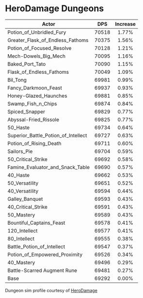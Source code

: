 # HeroDamage Dungeons
| Actor | DPS | Increase |
|---|:---:|:---:|
|Potion_of_Unbridled_Fury|70518|1.77%|
|Greater_Flask_of_Endless_Fathoms|70375|1.56%|
|Potion_of_Focused_Resolve|70128|1.21%|
|Mech-Dowels_Big_Mech|70095|1.16%|
|Baked_Port_Tato|70090|1.15%|
|Flask_of_Endless_Fathoms|70049|1.09%|
|Bil_Tong|69981|0.99%|
|Fancy_Darkmoon_Feast|69937|0.93%|
|Honey-Glazed_Haunches|69881|0.85%|
|Swamp_Fish_n_Chips|69874|0.84%|
|Spiced_Snapper|69829|0.77%|
|Abyssal-Fried_Rissole|69825|0.77%|
|50_Haste|69734|0.64%|
|Superior_Battle_Potion_of_Intellect|69727|0.63%|
|Potion_of_Rising_Death|69711|0.60%|
|Sailors_Pie|69704|0.59%|
|50_Critical_Strike|69692|0.58%|
|Famine_Evaluator_and_Snack_Table|69690|0.57%|
|40_Haste|69662|0.53%|
|50_Versatility|69651|0.52%|
|40_Versatility|69594|0.44%|
|Galley_Banquet|69593|0.43%|
|40_Critical_Strike|69591|0.43%|
|50_Mastery|69589|0.43%|
|Bountiful_Captains_Feast|69578|0.41%|
|120_Intellect|69577|0.41%|
|80_Intellect|69555|0.38%|
|Battle_Potion_of_Intellect|69547|0.37%|
|Potion_of_Empowered_Proximity|69526|0.34%|
|40_Mastery|69496|0.29%|
|Battle-Scarred Augment Rune|69481|0.27%|
|Base|69292|0.00%|

 Dungeon sim profile courtesy of [HeroDamage](https://www.herodamage.com/)
